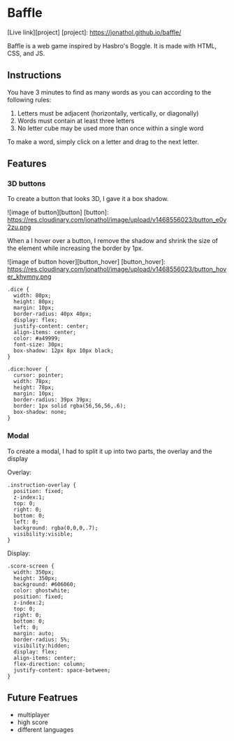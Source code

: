 # Baffle

[Live link][project]
[project]: https://jonathol.github.io/baffle/

Baffle is a web game inspired by Hasbro's Boggle. It is made with HTML, CSS, and JS.

## Instructions
You have 3 minutes to find as many words as you can according to the following rules:

  1. Letters must be adjacent (horizontally, vertically, or diagonally)
  2. Words must contain at least three letters
  3. No letter cube may be used more than once within a single word

To make a word, simply click on a letter and drag to the next letter.

## Features

### 3D buttons

To create a button that looks 3D, I gave it a box shadow.

![image of button][button]
[button]: https://res.cloudinary.com/jonathol/image/upload/v1468556023/button_e0v2zu.png

When a I hover over a button, I remove the shadow and shrink the size of the element while increasing the border by 1px.

![image of button hover][button_hover]
[button_hover]: https://res.cloudinary.com/jonathol/image/upload/v1468556023/button_hover_khymny.png

```
.dice {
  width: 80px;
  height: 80px;
  margin: 10px;
  border-radius: 40px 40px;
  display: flex;
  justify-content: center;
  align-items: center;
  color: #a49999;
  font-size: 30px;
  box-shadow: 12px 8px 10px black;
}

.dice:hover {
  cursor: pointer;
  width: 78px;
  height: 78px;
  margin: 10px;
  border-radius: 39px 39px;
  border: 1px solid rgba(56,56,56,.6);
  box-shadow: none;
}
```

### Modal

To create a modal, I had to split it up into two parts, the overlay and the display

Overlay:
```
.instruction-overlay {
  position: fixed;
  z-index:1;
  top: 0;
  right: 0;
  bottom: 0;
  left: 0;
  background: rgba(0,0,0,.7);
  visibility:visible;
}
```
Display:
```
.score-screen {
  width: 350px;
  height: 350px;
  background: #606060;
  color: ghostwhite;
  position: fixed;
  z-index:2;
  top: 0;
  right: 0;
  bottom: 0;
  left: 0;
  margin: auto;
  border-radius: 5%;
  visibility:hidden;
  display: flex;
  align-items: center;
  flex-direction: column;
  justify-content: space-between;
}
```

## Future Featrues

- multiplayer
- high score
- different languages
